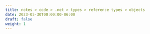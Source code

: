 ```yaml
---
title: notes > code > .net > types > reference types > objects
date: 2023-05-30T00:00:00-06:00
draft: false
weight: 1
---
```

